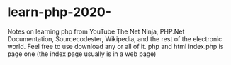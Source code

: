 # learn-php-2020-
Notes on learning php from YouTube The Net Ninja, PHP.Net Documentation, Sourcecodester, Wikipedia, and the rest of the electronic world.
Feel free to use download any or all of it.
   php and html
index.php is page one (the index page usually is in a web page)




















